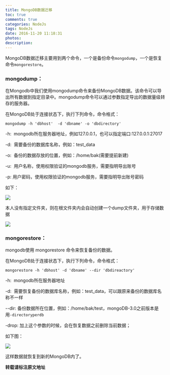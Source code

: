 ```yaml
---
title: MongoDB数据迁移
toc: true
comments: true
categories: NodeJs
tags: NodeJs
date: 2016-11-20 11:18:31
photos:
description:
---
```


MongoDB数据迁移主要用到两个命令，一个是备份命令`mongodump`，一个是恢复命令`mongorestore`。

<!--more-->
### mongodump：

在Mongodb中我们使用mongodump命令来备份MongoDB数据。该命令可以导出所有数据到指定目录中。mongodump命令可以通过参数指定导出的数据量级转存的服务器。

在MongoDB处于连接状态下，执行下列命令，命令格式：
```shell
mongodump -h 'dbhost'  -d 'dbname' -o 'dbdirectory'
```

-h:  mongodb所在服务器地址，例如127.0.0.1，也可以指定端口:127.0.0.1:27017 

-d:  需要备份的数据库名称，例如：test_data

-o:  备份的数据存放的位置，例如：/home/bak(需要提前新建)

-u:  用户名称，使用权限验证的mongodb服务，需要指明导出账号

-p:  用户密码，使用权限验证的mongodb服务，需要指明导出账号密码

如下：

![](http://ww1.sinaimg.in/large/006y8lVagw1fa9z7g43u7j30eo03dt9y.jpg)

本人没有指定文件夹，则在根文件夹内会自动创建一个dump文件夹，用于存储数据

![](http://ww1.sinaimg.in/large/006y8lVagw1fa9z8on9w2j30k1096abe.jpg)


### mongorestore：
mongodb使用 mongorestore 命令来恢复备份的数据。

在MongoDB处于连接状态下，执行下列命令，命令格式：

```shell
mongorestore -h 'dbhost' -d 'dbname' --dir 'dbdireactory'
```
-h:  mongodb所在服务器地址

-d:  需要恢复备份的数据库名称，例如：test_data，可以跟原来备份的数据库名称不一样

--dir: 备份数据所在位置，例如：/home/bak/test，mongoDB-3.0之前版本是用`-directoryperdb`

-drop: 加上这个参数的时候，会在恢复数据之前删除当前数据；

如下图：

![](http://ww2.sinaimg.in/large/006y8lVagw1fa9zc2fkqxj30hz0b1wl6.jpg)

这样数据就恢复到新的MongoDB内了。


**转载请标注原文地址**


